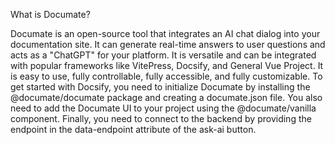 What is Documate?

Documate is an open-source tool that integrates an AI chat dialog into your documentation site. It can generate real-time answers to user questions and acts as a "ChatGPT" for your platform. It is versatile and can be integrated with popular frameworks like VitePress, Docsify, and General Vue Project. It is easy to use, fully controllable, fully accessible, and fully customizable. To get started with Docsify, you need to initialize Documate by installing the @documate/documate package and creating a documate.json file. You also need to add the Documate UI to your project using the @documate/vanilla component. Finally, you need to connect to the backend by providing the endpoint in the data-endpoint attribute of the ask-ai button.